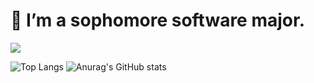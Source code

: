 # 🌱 I’m a sophomore software major.




<img src="https://img.shields.io/badge/C++-00599C?style=flat&logo=c++&logoColor=00599C"/></a>



![Top Langs](https://github-readme-stats.vercel.app/api/top-langs/?username=JihoLeec&layout=compact)
![Anurag's GitHub stats](https://github-readme-stats.vercel.app/api?username=JihoLeec&show_icons=true&theme=dark)
